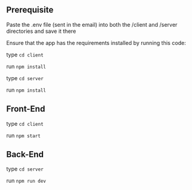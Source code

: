 ## Prerequisite
Paste the .env file (sent in the email) into both the /client and /server directories and save it there

Ensure that the app has the requirements installed by running this code:

type `cd client`

run `npm install`

type `cd server`

run `npm install`


## Front-End
type `cd client`

run `npm start`

## Back-End
type `cd server`

run `npm run dev`